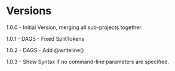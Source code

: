 # Versions

1.0.0 - Initial Version, merging all sub-projects together.

1.0.1 - DAGS - Fixed SplitTokens

1.0.2 - DAGS - Add @writeline()

1.0.3 - Show Syntax if no command-line parameters are specified.